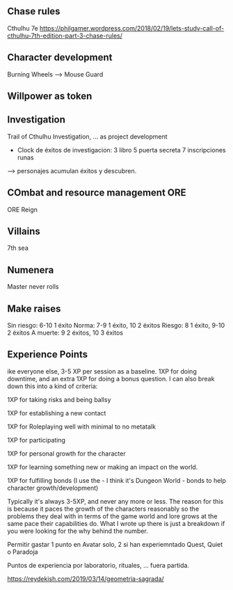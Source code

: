 

## Chase rules

Cthulhu 7e
https://philgamer.wordpress.com/2018/02/19/lets-study-call-of-cthulhu-7th-edition-part-3-chase-rules/

## Character development

Burning Wheels --> Mouse Guard

## Willpower as token

## Investigation

Trail of Cthulhu
Investigation, ... as project development
- Clock de éxitos de investigacion:
3 libro
5 puerta secreta
7 inscripciones runas

--> personajes acumulan éxitos y descubren.

## COmbat and resource management ORE

ORE Reign

## Villains
 7th sea

## Numenera

Master never rolls

## Make raises

Sin riesgo: 6-10 1 éxito
Norma: 7-9 1 éxito, 10 2 éxitos
Riesgo: 8 1 éxito, 9-10 2 éxitos
A muerte: 9 2 éxitos, 10 3 éxitos

## Experience Points

ike everyone else, 3-5 XP per session as a baseline. 1XP for doing downtime, and an extra 1XP for doing a bonus question. I can also break down this into a kind of criteria:

1XP for taking risks and being ballsy

1XP for establishing a new contact

1XP for Roleplaying well with minimal to no metatalk

1XP for participating

1XP for personal growth for the character

1XP for learning something new or making an impact on the world.

1XP for fulfilling bonds (I use the - I think it's Dungeon World - bonds to help character growth/development)

Typically it's always 3-5XP, and never any more or less. The reason for this is because it paces the growth of the characters reasonably so the problems they deal with in terms of the game world and lore grows at the same pace their capabilities do. What I wrote up there is just a breakdown if you were looking for the why behind the number.

Permitir gastar 1 punto en Avatar solo, 2 si han experiemntado Quest, Quiet o Paradoja

Puntos de experiencia por laboratorio, rituales, ... fuera partida.



https://reydekish.com/2019/03/14/geometria-sagrada/

